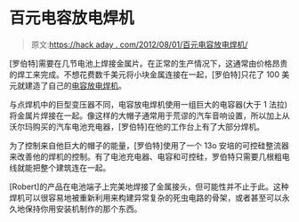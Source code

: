 # 百元电容放电焊机

> 原文:[https://hack aday . com/2012/08/01/百元电容放电焊机/](https://hackaday.com/2012/08/01/hundred-dollar-capacitive-discharge-welder/)

[罗伯特]需要在几节电池上焊接金属片。在正常的生产情况下，这通常由价格昂贵的焊工来完成。不想花费数千美元将小块金属连接在一起，[罗伯特]只花了 100 美元就建造了自己的[电容放电焊机](http://ledhacks.com/power/battery_tab_welder.htm)。

与点焊机中的巨型变压器不同，电容放电焊机使用一组巨大的电容器(大于 1 法拉)将金属片焊接在一起。像这样的大帽子通常用于荒谬的汽车音响设置，所以加上从沃尔玛购买的汽车电池充电器，[罗伯特]在他的工作台上有了大部分焊机。

为了控制来自他巨大的帽子的能量，[罗伯特]使用了一个 13o 安培的可控硅整流器来改善他的焊机的控制。有了电池充电器、电容和可控硅，罗伯特只需要几根粗电线就能把整个建筑连在一起。

[Robert]的产品在电池端子上完美地焊接了金属接头，但可能性并不止于此。这种焊机可以很容易地被重新利用来构建异常复杂的死虫电路的骨架，或者甚至可以永久地保持你用安装机制作的那个东西。